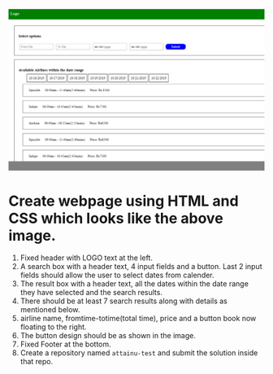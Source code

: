 
![enter image description here](vst_test1.png)

# Create webpage using HTML and CSS which looks like the above image.

1. Fixed header with LOGO text at the left.
2. A search box with a header text, 4 input fields and a button. Last 2 input fields should allow the user to select dates from calender.
3. The result box with a header text, all the dates within the date range they have selected and the search results.
4. There should be at least 7 search results along with details as mentioned below.
5. airline name, fromtime-totime(total time), price and a button book now floating to the right.
6. The button design should be as shown in the image. 
7. Fixed Footer at the bottom.
8. Create a repository named `attainu-test` and submit the solution inside that repo.
